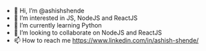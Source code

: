 - 👋 Hi, I’m @ashishshende
- 👀 I’m interested in JS, NodeJS and ReactJS
- 🌱 I’m currently learning Python
- 💞️ I’m looking to collaborate on NodeJS and ReactJS
- 📫 How to reach me https://www.linkedin.com/in/ashish-shende/

<!---
ashishshende/ashishshende is a ✨ special ✨ repository because its `README.md` (this file) appears on your GitHub profile.
You can click the Preview link to take a look at your changes.
--->
